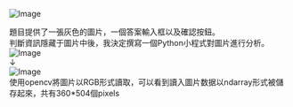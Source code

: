  ![Image](https://github.com/cislab-yzu/Project1-3_Hackthissite/blob/master/1051555/p1.png)<br />
 
 題目提供了一張灰色的圖片，一個答案輸入框以及確認按鈕。<br />
 判斷資訊隱藏于圖片中後，我決定撰寫一個Python小程式對圖片進行分析。<br />
 ![Image](https://github.com/cislab-yzu/Project1-3_Hackthissite/blob/master/1051555/p2.png)<br />
                    ↓<br />
  ![Image](https://github.com/cislab-yzu/Project1-3_Hackthissite/blob/master/1051555/p3.png)<br />
 使用opencv將圖片以RGB形式讀取，可以看到讀入圖片数据以ndarray形式被儲存起來，共有360*504個pixels<br />

 
